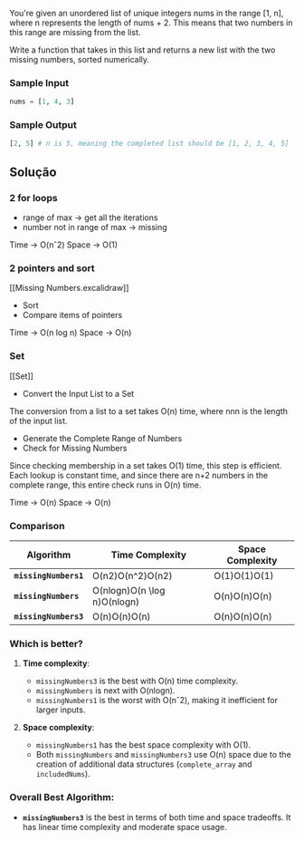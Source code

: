 You're given an unordered list of unique integers nums in the range [1, n], where n represents the length of nums + 2. This means that two numbers in this range are missing from the list.

Write a function that takes in this list and returns a new list with the two missing numbers, sorted numerically.
### Sample Input

```python
nums = [1, 4, 3]
```
### Sample Output

```python
[2, 5] # n is 5, meaning the completed list should be [1, 2, 3, 4, 5]
```

## Solução

### 2 for loops

- range of max -> get all the iterations
- number not in range of max -> missing

Time -> O(nˆ2)
Space -> O(1)

### 2 pointers and sort
[[Missing Numbers.excalidraw]]
- Sort
- Compare items of pointers

Time -> O(n log n)
Space -> O(n)

### Set
[[Set]]
- Convert the Input List to a Set

The conversion from a list to a set takes O(n) time, where nnn is the length of the input list.

- Generate the Complete Range of Numbers
- Check for Missing Numbers

Since checking membership in a set takes O(1) time, this step is efficient. Each lookup is constant time, and since there are n+2 numbers in the complete range, this entire check runs in O(n) time.

Time -> O(n)
Space -> O(n)

### **Comparison**
| **Algorithm**         | **Time Complexity**          | **Space Complexity** |
| --------------------- | ---------------------------- | -------------------- |
| **`missingNumbers1`** | O(n2)O(n^2)O(n2)             | O(1)O(1)O(1)         |
| **`missingNumbers`**  | O(nlog⁡n)O(n \log n)O(nlogn) | O(n)O(n)O(n)         |
| **`missingNumbers3`** | O(n)O(n)O(n)                 | O(n)O(n)O(n)         |

### **Which is better?**

1. **Time complexity**:
    
    - `missingNumbers3` is the best with O(n) time complexity.
    - `missingNumbers` is next with O(nlog⁡n).
    - `missingNumbers1` is the worst with O(nˆ2), making it inefficient for larger inputs.
2. **Space complexity**:
    
    - `missingNumbers1` has the best space complexity with O(1).
    - Both `missingNumbers` and `missingNumbers3` use O(n) space due to the creation of additional data structures (`complete_array` and `includedNums`).

### **Overall Best Algorithm**:

- **`missingNumbers3`** is the best in terms of both time and space tradeoffs. It has linear time complexity and moderate space usage.